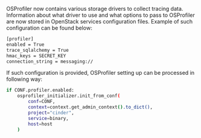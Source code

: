 OSProfiler now contains various storage drivers to collect tracing data. Information about what driver to use and what options to pass to OSProfiler are now stored in OpenStack services configuration files. Example of such configuration can be found below:

```bash
[profiler]
enabled = True
trace_sqlalchemy = True
hmac_keys = SECRET_KEY
connection_string = messaging://
```

If such configuration is provided, OSProfiler setting up can be processed in following way:

```bash
if CONF.profiler.enabled:
    osprofiler_initializer.init_from_conf(
        conf=CONF,
        context=context.get_admin_context().to_dict(),
        project="cinder",
        service=binary,
        host=host
    )
```